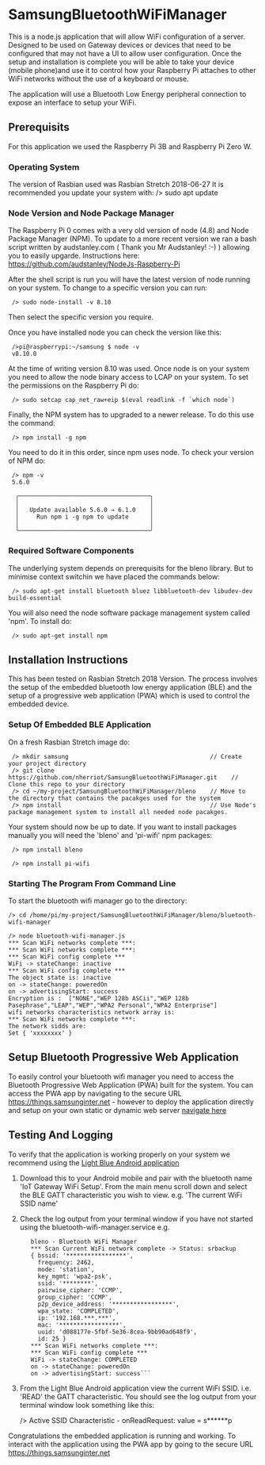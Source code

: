 # SamsungBluetoothWiFiManager
This is a node.js application that will allow WiFi configuration of a server. Designed to be used on Gateway devices or devices that need to be configured that may not have a UI to allow user configuration. Once the setup and installation is complete you will be able to take your device (mobile phone)and use it to control how your Raspberry Pi attaches to other WiFi networks without the use of a keyboard or mouse.

The application will use a Bluetooth Low Energy peripheral connection to expose an interface to setup your WiFi.


## Prerequisits
For this application we used the Raspberry Pi 3B and Raspberry Pi Zero W.

### Operating System
The version of Rasbian used was Rasbian Stretch 2018-06-27
It is recommended you update your system with: /> sudo apt update

### Node Version and Node Package Manager
The Raspberry Pi 0 comes with a very old version of node (4.8) and Node Package Manager (NPM). To update to a more recent version we ran a bash script written by audstanley.com ( Thank you Mr Audstanley! :-) ) allowing you to easily upgarde. Instructions here:
https://github.com/audstanley/NodeJs-Raspberry-Pi

After the shell script is run you will have the latest version of node running on your system. To change to a specific version you can run:

     /> sudo node-install -v 8.10
     
Then select the specific version you require.

Once you have installed node you can check the version like this:
     
     />pi@raspberrypi:~/samsung $ node -v
     v8.10.0
      
At the time of writing version 8.10 was used. Once node is on your system you need to allow the node binary access to LCAP on your system. To set the permissions on the Raspberry Pi do:

     /> sudo setcap cap_net_raw+eip $(eval readlink -f `which node`)

Finally, the NPM system has to upgraded to a newer release. To do this use the command:

     /> npm install -g npm
     
You need to do it in this order, since npm uses node. To check your version of NPM do:

     /> npm -v
     5.6.0
     
      ╭─────────────────────────────────────╮
      │                                     │
      │   Update available 5.6.0 → 6.1.0    │
      │     Run npm i -g npm to update      │
      │                                     │
      ╰─────────────────────────────────────╯


### Required Software Components
The underlying system depends on prerequisits for the bleno library. But to minimise context switchin we have placed the commands below:

     /> sudo apt-get install bluetooth bluez libbluetooth-dev libudev-dev build-essential

You will also need the node software package management system called 'npm'. To install do:

     /> sudo apt-get install npm

   
## Installation Instructions
This has been tested on Rasbian Stretch 2018 Version. The process involves the setup of the embedded bluetooth low energy application (BLE) and the setup of a
progressive web application (PWA) which is used to control the embedded device.

### Setup Of Embedded BLE Application
On a fresh Rasbian Stretch image do:

     /> mkdir samsung                                        // Create your project directory
     /> git clone https://github.com/nherriot/SamsungBluetoothWiFiManager.git    // Clone this repo to your directory
     /> cd ~/my-project/SamsungBluetoothWiFiManager/bleno    // Move to the directory that contains the pacakges used for the system
     /> npm install                                          // Use Node's package management system to install all needed node pacakges.

Your system should now be up to date. If you want to install packages manually you will need the 'bleno' and 'pi-wifi' npm packages:

     /> npm install bleno 
     
     /> npm install pi-wifi

### Starting The Program From Command Line
To start the bluetooth wifi manager go to the directory:

    /> cd /home/pi/my-project/SamsungBluetoothWiFiManager/bleno/bluetooth-wifi-manager
  
    /> node bluetooth-wifi-manager.js
    *** Scan WiFi networks complete ***:
    *** Scan WiFi networks complete ***:
    *** Scan WiFi config complete *** 
    WiFi -> stateChange: inactive
    *** Scan WiFi config complete *** 
    The object state is: inactive
    on -> stateChange: poweredOn
    on -> advertisingStart: success
    Encryption is :  ["NONE","WEP 128b ASCii","WEP 128b Pasephrase","LEAP","WEP","WPA2 Personal","WPA2 Enterprise"]
    wifi networks characteristics network array is: 
    *** Scan WiFi networks complete ***:
    The network sidds are: 
    Set { 'xxxxxxxx' }


## Setup Bluetooth Progressive Web Application
To easily control your bluetooth wifi manager you need to access the Bluetooth Progressive Web Application (PWA) built for the system. You can access the PWA
app by navigating to the secure URL https://things.samsunginter.net - however to deploy the application directly and setup on your own static or dynamic web
server [navigate here](https://github.com/nherriot/SamsungBluetoothWiFiManager/tree/master/webapp)


## Testing And Logging
To verify that the application is working properly on your system we recommend using the [Light Blue Android application](https://play.google.com/store/apps/details?id=com.punchthrough.lightblueexplorer)
1) Download this to your Android mobile and pair with the bluetooth name 'IoT Gateway WiFi Setup'. From the main menu scroll down and select the BLE GATT 
characteristic you wish to view.
e.g. 'The current WiFi SSID name'

2) Check the log output from your terminal window if you have not started using the bluetooth-wifi-manager.service e.g.


     ```/> node bluetooth-wifi-manager.js 
        bleno - Bluetooth WiFi Manager
        *** Scan Current WiFi network complete -> Status: srbackup
        { bssid: '*****************',
          frequency: 2462,
          mode: 'station',
          key_mgmt: 'wpa2-psk',
          ssid: '********',
          pairwise_cipher: 'CCMP',
          group_cipher: 'CCMP',
          p2p_device_address: '*****************',
          wpa_state: 'COMPLETED',
          ip: '192.168.***.***',
          mac: '*****************',
          uuid: 'd088177e-5fbf-5e36-8cea-9bb90ad648f9',
          id: 25 }
        *** Scan WiFi networks complete ***:
        *** Scan WiFi config complete *** 
        WiFi -> stateChange: COMPLETED
        on -> stateChange: poweredOn
        on -> advertisingStart: success```
	
3) From the Light Blue	Android application view the current WiFi SSID. i.e. 'READ' the GATT characteristic. You should see the log output from your terminal
window look something like this:


	/> Active SSID Characteristic - onReadRequest: value = s******p
	
Congratulations the embedded application is running and working. To interact with the application using the PWA	app by going to the 
secure URL https://things.samsunginter.net

